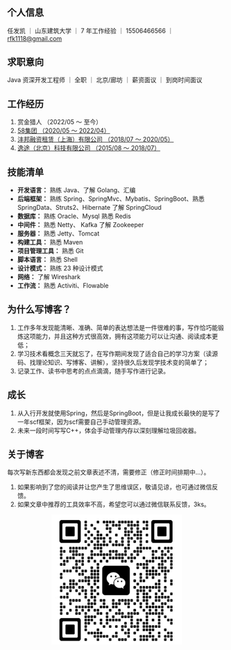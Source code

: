 #

<!-- 喜欢技术、金融的 `it` 人，在技术上对`领域、设计模式`喜欢更多一些，每设计出一个`稳定、易扩展`系统时生命价值感都会得到满足。 -->

## 个人信息

任发凯 ｜ 山东建筑大学 ｜ 7 年工作经验 ｜ 15506466566 ｜ rfk1118@gmail.com

## 求职意向

Java 资深开发工程师 ｜ 全职 ｜ 北京/廊坊 ｜ 薪资面议 ｜ 到岗时间面议

## 工作经历

1. 赏金猎人    （2022/05 ～ 至今）
2. [58集团    （2020/05 ～ 2022/04）](./introduction/README.md#个人经历)
3. [沣邦融资租赁（上海）有限公司     （2018/07 ～ 2020/05）](./introduction/README.md#个人经历)
4. [逸途（北京）科技有限公司    （2015/08 ～ 2018/07）](./introduction/README.md#个人经历)

## 技能清单

* **开发语言：** 熟练 Java、了解 Golang、汇编
* **后端框架：** 熟练 Spring、SpringMvc、Mybatis、SpringBoot、熟悉 SpringData、Struts2、Hibernate 了解 SpringCloud
* **数据库：** 熟练 Oracle、Mysql 熟悉 Redis
* **中间件：** 熟悉 Netty、 Kafka 了解 Zookeeper
* **服务器：** 熟悉 Jetty、Tomcat
* **构建工具：** 熟悉 Maven
* **项目管理工具：** 熟悉 Git
* **脚本语言：** 熟悉 Shell
* **设计模式：** 熟练 23 种设计模式
* **网络：** 了解 Wireshark
* **工作流：** 熟悉 Activiti、Flowable

## 为什么写博客？

1. 工作多年发现能清晰、准确、简单的表达想法是一件很难的事，写作恰巧能锻炼这项能力，并且这种方式很高效，拥有这项能力可以让沟通、阅读成本更低；
2. 学习技术看概念三天就忘了，在写作期间发现了适合自己的学习方案（读源码、找理论知识、写博客、讲解），坚持很久后发现学技术变的简单了；
3. 记录工作、读书中思考的点点滴滴，随手写作进行记录。

## 成长

1. 从入行开发就使用Spring，然后是SpringBoot，但是让我成长最快的是写了一年scf框架，因为scf需要自己手动管理资源。
2. 未来一段时间写写C++，体会手动管理内存以深刻理解垃圾回收器。

## 关于博客

每次写新东西都会发现之前文章表述不清，需要修正（修正时间排期中...）。

1. 如果影响到了您的阅读并让您产生了思维误区，敬请见谅，也可通过微信反馈。
2. 如果文章中推荐的工具效率不高，希望您可以通过微信联系反馈，3ks。

<div align="center">
    <img src="./images/WX20230225-100811@2x.png" width=300 height=300 style="margin: 0 auto;" />
</div>
